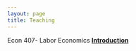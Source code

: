 ```yaml
---
layout: page
title: Teaching
---
```

Econ 407- Labor Economics **[Introduction](https://selcencakir.github.io/img/Econ407introduction.pdf )**




